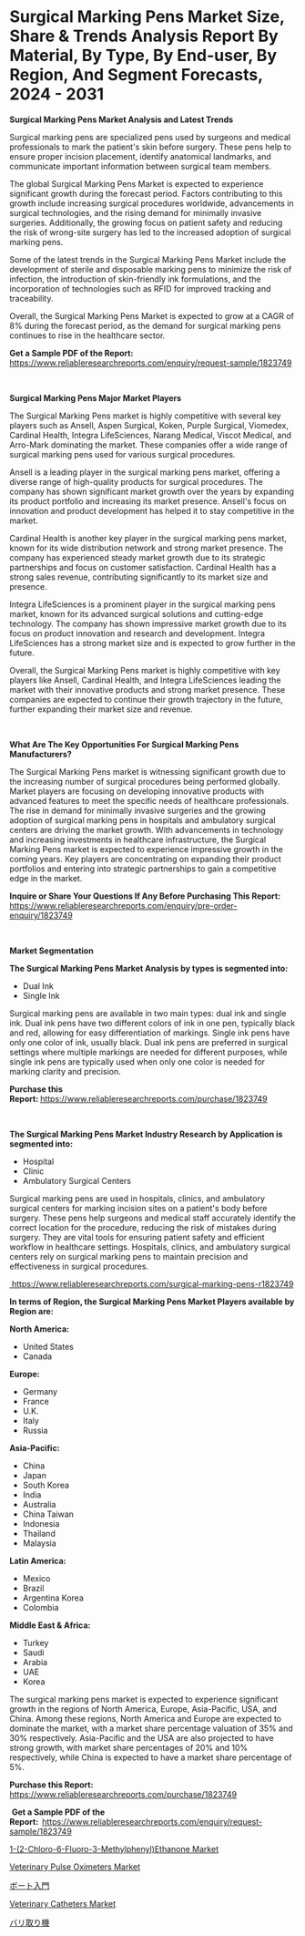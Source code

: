 <p><h1>Surgical Marking Pens Market Size, Share & Trends Analysis Report By Material, By Type, By End-user, By Region, And Segment Forecasts, 2024 - 2031</h1></p><p><strong>Surgical Marking Pens Market Analysis and Latest Trends</strong></p>
<p><p>Surgical marking pens are specialized pens used by surgeons and medical professionals to mark the patient's skin before surgery. These pens help to ensure proper incision placement, identify anatomical landmarks, and communicate important information between surgical team members.</p><p>The global Surgical Marking Pens Market is expected to experience significant growth during the forecast period. Factors contributing to this growth include increasing surgical procedures worldwide, advancements in surgical technologies, and the rising demand for minimally invasive surgeries. Additionally, the growing focus on patient safety and reducing the risk of wrong-site surgery has led to the increased adoption of surgical marking pens.</p><p>Some of the latest trends in the Surgical Marking Pens Market include the development of sterile and disposable marking pens to minimize the risk of infection, the introduction of skin-friendly ink formulations, and the incorporation of technologies such as RFID for improved tracking and traceability.</p><p>Overall, the Surgical Marking Pens Market is expected to grow at a CAGR of 8% during the forecast period, as the demand for surgical marking pens continues to rise in the healthcare sector.</p></p>
<p><strong>Get a Sample PDF of the Report:&nbsp;</strong> <a href="https://www.reliableresearchreports.com/enquiry/request-sample/1823749">https://www.reliableresearchreports.com/enquiry/request-sample/1823749</a></p>
<p>&nbsp;</p>
<p><strong>Surgical Marking Pens Major Market Players</strong></p>
<p><p>The Surgical Marking Pens market is highly competitive with several key players such as Ansell, Aspen Surgical, Koken, Purple Surgical, Viomedex, Cardinal Health, Integra LifeSciences, Narang Medical, Viscot Medical, and Arro-Mark dominating the market. These companies offer a wide range of surgical marking pens used for various surgical procedures.</p><p>Ansell is a leading player in the surgical marking pens market, offering a diverse range of high-quality products for surgical procedures. The company has shown significant market growth over the years by expanding its product portfolio and increasing its market presence. Ansell's focus on innovation and product development has helped it to stay competitive in the market.</p><p>Cardinal Health is another key player in the surgical marking pens market, known for its wide distribution network and strong market presence. The company has experienced steady market growth due to its strategic partnerships and focus on customer satisfaction. Cardinal Health has a strong sales revenue, contributing significantly to its market size and presence.</p><p>Integra LifeSciences is a prominent player in the surgical marking pens market, known for its advanced surgical solutions and cutting-edge technology. The company has shown impressive market growth due to its focus on product innovation and research and development. Integra LifeSciences has a strong market size and is expected to grow further in the future.</p><p>Overall, the Surgical Marking Pens market is highly competitive with key players like Ansell, Cardinal Health, and Integra LifeSciences leading the market with their innovative products and strong market presence. These companies are expected to continue their growth trajectory in the future, further expanding their market size and revenue.</p></p>
<p>&nbsp;</p>
<p><strong>What Are The Key Opportunities For Surgical Marking Pens Manufacturers?</strong></p>
<p><p>The Surgical Marking Pens market is witnessing significant growth due to the increasing number of surgical procedures being performed globally. Market players are focusing on developing innovative products with advanced features to meet the specific needs of healthcare professionals. The rise in demand for minimally invasive surgeries and the growing adoption of surgical marking pens in hospitals and ambulatory surgical centers are driving the market growth. With advancements in technology and increasing investments in healthcare infrastructure, the Surgical Marking Pens market is expected to experience impressive growth in the coming years. Key players are concentrating on expanding their product portfolios and entering into strategic partnerships to gain a competitive edge in the market.</p></p>
<p><strong>Inquire or Share Your Questions If Any Before Purchasing This Report:</strong> <a href="https://www.reliableresearchreports.com/enquiry/pre-order-enquiry/1823749">https://www.reliableresearchreports.com/enquiry/pre-order-enquiry/1823749</a></p>
<p>&nbsp;</p>
<p><strong>Market Segmentation</strong></p>
<p><strong>The Surgical Marking Pens Market Analysis by types is segmented into:</strong></p>
<p><ul><li>Dual Ink</li><li>Single Ink</li></ul></p>
<p><p>Surgical marking pens are available in two main types: dual ink and single ink. Dual ink pens have two different colors of ink in one pen, typically black and red, allowing for easy differentiation of markings. Single ink pens have only one color of ink, usually black. Dual ink pens are preferred in surgical settings where multiple markings are needed for different purposes, while single ink pens are typically used when only one color is needed for marking clarity and precision.</p></p>
<p><strong>Purchase this Report:&nbsp;</strong><a href="https://www.reliableresearchreports.com/purchase/1823749">https://www.reliableresearchreports.com/purchase/1823749</a></p>
<p>&nbsp;</p>
<p><strong>The Surgical Marking Pens Market Industry Research by Application is segmented into:</strong></p>
<p><ul><li>Hospital</li><li>Clinic</li><li>Ambulatory Surgical Centers</li></ul></p>
<p><p>Surgical marking pens are used in hospitals, clinics, and ambulatory surgical centers for marking incision sites on a patient's body before surgery. These pens help surgeons and medical staff accurately identify the correct location for the procedure, reducing the risk of mistakes during surgery. They are vital tools for ensuring patient safety and efficient workflow in healthcare settings. Hospitals, clinics, and ambulatory surgical centers rely on surgical marking pens to maintain precision and effectiveness in surgical procedures.</p></p>
<p><a href="https://www.reliableresearchreports.com/surgical-marking-pens-r1823749">&nbsp;https://www.reliableresearchreports.com/surgical-marking-pens-r1823749</a></p>
<p><strong>In terms of Region, the Surgical Marking Pens Market Players available by Region are:</strong></p>
<p>
    <p> <strong> North America: </strong>
        <ul>
            <li>United States</li>
            <li>Canada</li>
        </ul>
        </p> 
    <p> <strong> Europe: </strong>
        <ul>
            <li>Germany</li>
            <li>France</li>
            <li>U.K.</li>
            <li>Italy</li>
            <li>Russia</li>
        </ul>
        </p> 
    <p> <strong> Asia-Pacific: </strong>
        <ul>
            <li>China</li>
            <li>Japan</li>
            <li>South Korea</li>
            <li>India</li>
            <li>Australia</li>
            <li>China Taiwan</li>
            <li>Indonesia</li>
            <li>Thailand</li>
            <li>Malaysia</li>
        </ul>
        </p> 
    <p> <strong> Latin America: </strong>
        <ul>
            <li>Mexico</li>
            <li>Brazil</li>
            <li>Argentina Korea</li>
            <li>Colombia</li>
        </ul>
        </p> 
    <p> <strong> Middle East & Africa: </strong>
        <ul>
            <li>Turkey</li>
            <li>Saudi</li>
            <li>Arabia</li>
            <li>UAE</li>
            <li>Korea</li>
        </ul>
    </p>
    </p>
<p><p>The surgical marking pens market is expected to experience significant growth in the regions of North America, Europe, Asia-Pacific, USA, and China. Among these regions, North America and Europe are expected to dominate the market, with a market share percentage valuation of 35% and 30% respectively. Asia-Pacific and the USA are also projected to have strong growth, with market share percentages of 20% and 10% respectively, while China is expected to have a market share percentage of 5%.</p></p>
<p><strong>Purchase this Report: </strong><a href="https://www.reliableresearchreports.com/purchase/1823749">https://www.reliableresearchreports.com/purchase/1823749</a></p>
<p>&nbsp;<strong>Get a Sample PDF of the Report:&nbsp;&nbsp;</strong><a href="https://www.reliableresearchreports.com/enquiry/request-sample/1823749">https://www.reliableresearchreports.com/enquiry/request-sample/1823749</a></p>
<p><strong></strong></p>
<p><p><a href="https://issuu.com/reportprime-2/docs/1-2-chloro-6-fluoro-3-methylphenylethanone-market-">1-(2-Chloro-6-Fluoro-3-Methylphenyl)Ethanone Market</a></p><p><a href="https://github.com/nicholepatriciadoylenwnrjr0/Market-Research-Report-List-2/blob/main/veterinary-pulse-oximeters-market.md">Veterinary Pulse Oximeters Market</a></p><p><a href="https://github.com/tubbs463/Market-Research-Report-List-1/blob/main/428488347578.md">ボート入門</a></p><p><a href="https://github.com/gamblestampleyjenny50m5sl6/Market-Research-Report-List-2/blob/main/veterinary-catheters-market.md">Veterinary Catheters Market</a></p><p><a href="https://github.com/xtkhtofdt934839/Market-Research-Report-List-1/blob/main/699702147579.md">バリ取り機</a></p></p>